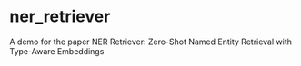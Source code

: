 # ner_retriever
A demo for the paper NER Retriever: Zero-Shot Named Entity Retrieval with Type-Aware Embeddings
